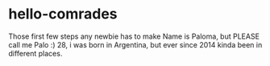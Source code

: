 # hello-comrades
Those first few steps any newbie has to make
Name is Paloma, but PLEASE call me Palo :)
28, i was born in Argentina, but ever since 2014 kinda been in different places.

